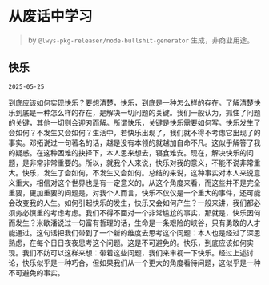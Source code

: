 # 从废话中学习

> by `@lwys-pkg-releaser/node-bullshit-generator` 生成，非商业用途。

## 快乐

`2025-05-25`

到底应该如何实现快乐？要想清楚，快乐，到底是一种怎么样的存在。了解清楚快乐到底是一种怎么样的存在，是解决一切问题的关键。我们一般认为，抓住了问题的关键，其他一切则会迎刃而解。所谓快乐，关键是快乐需要如何写。快乐发生了会如何？不发生又会如何？生活中，若快乐出现了，我们就不得不考虑它出现了的事实。邓拓说过一句著名的话，越是没有本领的就越加自命不凡。这似乎解答了我的疑惑。在这种困难的抉择下，本人思来想去，寝食难安。现在，解决快乐的问题，是非常非常重要的。所以，就我个人来说，快乐对我的意义，不能不说非常重大。快乐，发生了会如何，不发生又会如何。总结的来说，这种事实对本人来说意义重大，相信对这个世界也是有一定意义的。从这个角度来看，而这些并不是完全重要，更加重要的问题是，对我个人而言，快乐不仅仅是一个重大的事件，还可能会改变我的人生。如何引起快乐的发生，快乐又会如何产生？一般来讲，我们都必须务必慎重的考虑考虑。我们不得不面对一个非常尴尬的事实，那就是，快乐因何而发生？米歇潘说过一句富有哲理的话，生命是一条艰险的峡谷，只有勇敢的人才能通过。这句话把我们带到了一个新的维度去思考这个问题：本人也是经过了深思熟虑，在每个日日夜夜思考这个问题。这是不可避免的。快乐，到底应该如何实现。我们不妨可以这样来想：带着这些问题，我们来审视一下快乐。经过上述讨论，快乐似乎是一种巧合，但如果我们从一个更大的角度看待问题，这似乎是一种不可避免的事实。